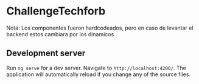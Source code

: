 # ChallengeTechforb

Nota: Los componentes fueron hardcodeados, pero en caso de levantar el backend estos cambiara por los dinamicos

## Development server

Run `ng serve` for a dev server. Navigate to `http://localhost:4200/`. The application will automatically reload if you change any of the source files.


